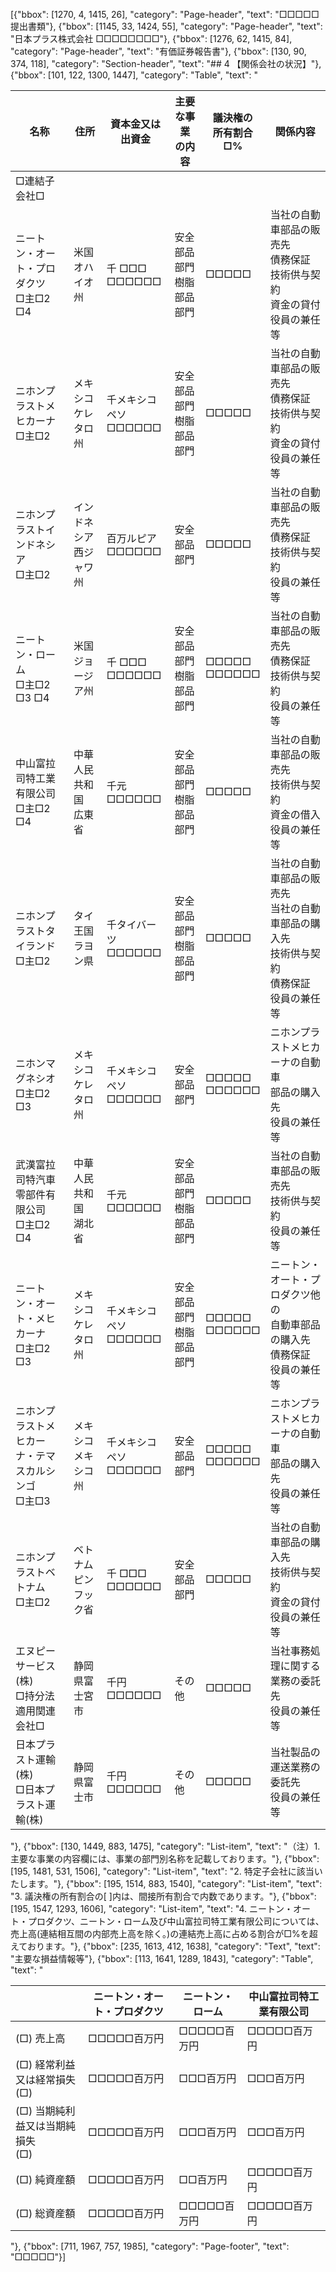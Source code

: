 [{"bbox": [1270, 4, 1415, 26], "category": "Page-header", "text": "□□□□□提出書類"}, {"bbox": [1145, 33, 1424, 55], "category": "Page-header", "text": "日本プラス株式会社 □□□□□□□□"}, {"bbox": [1276, 62, 1415, 84], "category": "Page-header", "text": "有価証券報告書"}, {"bbox": [130, 90, 374, 118], "category": "Section-header", "text": "## 4 【関係会社の状況】"}, {"bbox": [101, 122, 1300, 1447], "category": "Table", "text": "<table><thead><tr><th>名称</th><th>住所</th><th>資本金又は<br>出資金</th><th>主要な事業<br>の内容</th><th>議決権の<br>所有割合<br>□%</th><th>関係内容</th></tr></thead><tbody><tr><td>□連結子会社□</td><td></td><td></td><td></td><td></td><td></td></tr><tr><td>ニートン・オート・プロダクツ<br>□主□2 □4</td><td>米国<br>オハイオ州</td><td>千 □□□<br>□□□□□□</td><td>安全部品部門<br>樹脂部品部門</td><td>□□□□□</td><td>当社の自動車部品の販売先<br>債務保証<br>技術供与契約<br>資金の貸付<br>役員の兼任等</td></tr><tr><td>ニホンプラストメヒカーナ<br>□主□2</td><td>メキシコ<br>ケレタロ州</td><td>千メキシコペソ<br>□□□□□□</td><td>安全部品部門<br>樹脂部品部門</td><td>□□□□□</td><td>当社の自動車部品の販売先<br>債務保証<br>技術供与契約<br>資金の貸付<br>役員の兼任等</td></tr><tr><td>ニホンプラストインドネシア<br>□主□2</td><td>インドネシア<br>西ジャワ州</td><td>百万ルピア<br>□□□□□□</td><td>安全部品部門</td><td>□□□□□</td><td>当社の自動車部品の販売先<br>債務保証<br>技術供与契約<br>役員の兼任等</td></tr><tr><td>ニートン・ローム<br>□主□2 □3 □4</td><td>米国<br>ジョージア州</td><td>千 □□□<br>□□□□□□</td><td>安全部品部門<br>樹脂部品部門</td><td>□□□□□<br>□□□□□□</td><td>当社の自動車部品の販売先<br>債務保証<br>技術供与契約<br>役員の兼任等</td></tr><tr><td>中山富拉司特工業有限公司<br>□主□2 □4</td><td>中華人民共和国<br>広東省</td><td>千元<br>□□□□□□</td><td>安全部品部門<br>樹脂部品部門</td><td>□□□□□</td><td>当社の自動車部品の販売先<br>技術供与契約<br>資金の借入<br>役員の兼任等</td></tr><tr><td>ニホンプラストタイランド<br>□主□2</td><td>タイ王国<br>ラヨン県</td><td>千タイバーツ<br>□□□□□□</td><td>安全部品部門<br>樹脂部品部門</td><td>□□□□□</td><td>当社の自動車部品の販売先<br>当社の自動車部品の購入先<br>技術供与契約<br>債務保証<br>役員の兼任等</td></tr><tr><td>ニホンマグネシオ<br>□主□2 □3</td><td>メキシコ<br>ケレタロ州</td><td>千メキシコペソ<br>□□□□□□</td><td>安全部品部門</td><td>□□□□□<br>□□□□□□</td><td>ニホンプラストメヒカーナの自動車<br>部品の購入先<br>役員の兼任等</td></tr><tr><td>武漢富拉司特汽車零部件有限公司<br>□主□2 □4</td><td>中華人民共和国<br>湖北省</td><td>千元<br>□□□□□□</td><td>安全部品部門<br>樹脂部品部門</td><td>□□□□□</td><td>当社の自動車部品の販売先<br>技術供与契約<br>役員の兼任等</td></tr><tr><td>ニートン・オート・メヒカーナ<br>□主□2 □3</td><td>メキシコ<br>ケレタロ州</td><td>千メキシコペソ<br>□□□□□□</td><td>安全部品部門<br>樹脂部品部門</td><td>□□□□□<br>□□□□□□</td><td>ニートン・オート・プロダクツ他の<br>自動車部品の購入先<br>債務保証<br>役員の兼任等</td></tr><tr><td>ニホンプラストメヒカーナ・テマ<br>スカルシンゴ<br>□主□3</td><td>メキシコ<br>メキシコ州</td><td>千メキシコペソ<br>□□□□□□</td><td>安全部品部門</td><td>□□□□□<br>□□□□□□</td><td>ニホンプラストメヒカーナの自動車<br>部品の購入先<br>役員の兼任等</td></tr><tr><td>ニホンプラストベトナム<br>□主□2</td><td>ベトナム<br>ピンフック省</td><td>千 □□□<br>□□□□□□</td><td>安全部品部門</td><td>□□□□□</td><td>当社の自動車部品の購入先<br>技術供与契約<br>資金の貸付<br>役員の兼任等</td></tr><tr><td>エヌピーサービス(株)<br>□持分法適用関連会社□</td><td>静岡県富士宮市</td><td>千円<br>□□□□□□</td><td>その他</td><td>□□□□□</td><td>当社事務処理に関する業務の委託先<br>役員の兼任等</td></tr><tr><td>日本プラスト運輸(株)<br>□日本プラスト運輸(株)</td><td>静岡県富士市</td><td>千円<br>□□□□□□</td><td>その他</td><td>□□□□□</td><td>当社製品の運送業務の委託先<br>役員の兼任等</td></tr></tbody></table>"}, {"bbox": [130, 1449, 883, 1475], "category": "List-item", "text": "（注）1. 主要な事業の内容欄には、事業の部門別名称を記載しております。"}, {"bbox": [195, 1481, 531, 1506], "category": "List-item", "text": "2. 特定子会社に該当いたします。"}, {"bbox": [195, 1514, 883, 1540], "category": "List-item", "text": "3. 議決権の所有割合の[ ]内は、間接所有割合で内数であります。"}, {"bbox": [195, 1547, 1293, 1606], "category": "List-item", "text": "4. ニートン・オート・プロダクツ、ニートン・ローム及び中山富拉司特工業有限公司については、売上高(連結相互間の内部売上高を除く。)の連結売上高に占める割合が□%を超えております。"}, {"bbox": [235, 1613, 412, 1638], "category": "Text", "text": "主要な損益情報等"}, {"bbox": [113, 1641, 1289, 1843], "category": "Table", "text": "<table><thead><tr><th></th><th>ニートン・オート・プロダクツ</th><th>ニートン・ローム</th><th>中山富拉司特工業有限公司</th></tr></thead><tbody><tr><td>(□) 売上高</td><td>□□□□□百万円</td><td>□□□□□百万円</td><td>□□□□□百万円</td></tr><tr><td>(□) 経常利益又は経常損失(□)</td><td>□□□□□百万円</td><td>□□□百万円</td><td>□□□百万円</td></tr><tr><td>(□) 当期純利益又は当期純損失<br>(□)</td><td>□□□□□百万円</td><td>□□□百万円</td><td>□□□百万円</td></tr><tr><td>(□) 純資産額</td><td>□□□□□百万円</td><td>□□百万円</td><td>□□□□□百万円</td></tr><tr><td>(□) 総資産額</td><td>□□□□□百万円</td><td>□□□□□百万円</td><td>□□□□□百万円</td></tr></tbody></table>"}, {"bbox": [711, 1967, 757, 1985], "category": "Page-footer", "text": "□□□□□"}]